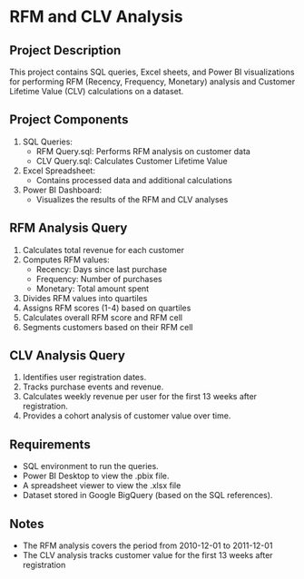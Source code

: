 # RFM and CLV Analysis

## Project Description

This project contains SQL queries, Excel sheets, and Power BI visualizations for performing RFM (Recency, Frequency, Monetary) analysis and Customer Lifetime Value (CLV) calculations on a dataset.

## Project Components
1. SQL Queries:
    * RFM Query.sql: Performs RFM analysis on customer data
    * CLV Query.sql: Calculates Customer Lifetime Value
2. Excel Spreadsheet:
    * Contains processed data and additional calculations
3. Power BI Dashboard:
    * Visualizes the results of the RFM and CLV analyses

## RFM Analysis Query
1. Calculates total revenue for each customer
2. Computes RFM values:
    * Recency: Days since last purchase
    * Frequency: Number of purchases
    * Monetary: Total amount spent
3. Divides RFM values into quartiles
4. Assigns RFM scores (1-4) based on quartiles
5. Calculates overall RFM score and RFM cell
6. Segments customers based on their RFM cell

## CLV Analysis Query
1. Identifies user registration dates.
2. Tracks purchase events and revenue.
3. Calculates weekly revenue per user for the first 13 weeks after registration.
4. Provides a cohort analysis of customer value over time.

## Requirements
* SQL environment to run the queries.
* Power BI Desktop to view the .pbix file.
* A spreadsheet viewer to view the .xlsx file
* Dataset stored in Google BigQuery (based on the SQL references).

## Notes
* The RFM analysis covers the period from 2010-12-01 to 2011-12-01
* The CLV analysis tracks customer value for the first 13 weeks after registration
